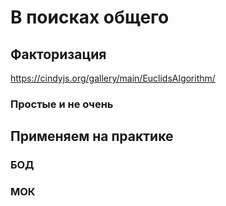 # В поисках общего

## Факторизация

https://cindyjs.org/gallery/main/EuclidsAlgorithm/

### Простые и не очень

## Применяем на практике

### БОД

### МОК
